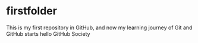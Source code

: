 # firstfolder
This is my first repository in GitHub, and now my learning journey of Git and GitHub starts
hello GitHub Society
